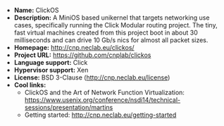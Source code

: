 - **Name:** ClickOS
- **Description:** A MiniOS based unikernel that targets networking use cases,
  specifically running the Click Modular routing project. The tiny, fast virtual
  machines created from this project boot in about 30 milliseconds and can drive
  10 Gb/s nics for almost all packet sizes.
- **Homepage:** http://cnp.neclab.eu/clickos/
- **Project URL:** https://github.com/cnplab/clickos
- **Language support:** Click
- **Hypervisor support:** Xen
- **License:** BSD 3-Clause (http://cnp.neclab.eu/license)
- **Cool links:**
  - ClickOS and the Art of Network Function Virtualization: https://www.usenix.org/conference/nsdi14/technical-sessions/presentation/martins
  - Getting started: http://cnp.neclab.eu/getting-started